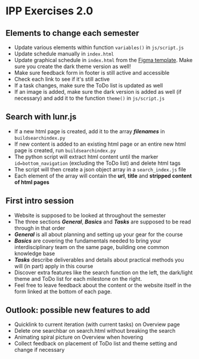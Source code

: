 # IPP Exercises 2.0

## Elements to change each semester
* Update various elements within function `variables()` in `js/script.js`
* Update schedule manually in `index.html`
* Update graphical schedule in `index.html` from the [Figma template](https://www.figma.com/file/8T2gTaGi2tDvFAyabXbMBy/IPP?node-id=0%3A1). Make sure you create the dark theme version as well!
* Make sure feedback form in footer is still active and accessible
* Check each link to see if it's still active
* If a task changes, make sure the ToDo list is updated as well
* If an image is added, make sure the dark version is added as well (if necessary) and add it to the function `theme()` in `js/script.js`

## Search with lunr.js
* If a new html page is created, add it to the array ***filenames*** in `buildsearchindex.py`
* If new content is added to an existing html page or an entire new html page is created, run `buildsearchindex.py`
* The python script will extract html content until the marker `id=bottom_navigation` (excluding the ToDo list) and delete html tags
* The script will then create a json object array in a `search_index.js` file
* Each element of the array will contain the **url**, **title** and **stripped content of html pages**

## First intro session
* Website is supposed to be looked at throughout the semester
* The three sections ***General***, ***Basics*** and ***Tasks*** are supposed to be read through in that order
* ***General*** is all about planning and setting up your gear for the course
* ***Basics*** are covering the fundamentals needed to bring your interdisciplinary team on the same page, building one common knowledge base
* ***Tasks*** describe deliverables and details about practical methods you will (in part) apply in this course
* Discover extra features like the search function on the left, the dark/light theme and ToDo list for each milestone on the right.
* Feel free to leave feedback about the content or the website itself in the form linked at the bottom of each page.

## Outlook: possible new features to add
* Quicklink to current iteration (with current tasks) on Overview page
* Delete one searchbar on search.html without breaking the search
* Animating spiral picture on Overview when hovering
* Collect feedback on placement of ToDo list and theme setting and change if necessary
